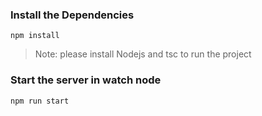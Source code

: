 
### Install the Dependencies

```
npm install
```

> Note: please install Nodejs and tsc to run the project

### Start the server in watch node

```
npm run start
```